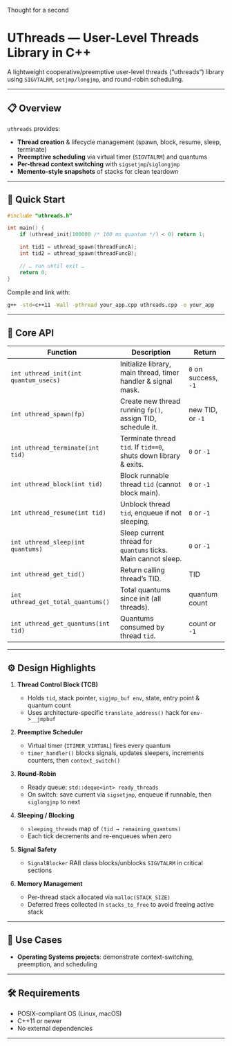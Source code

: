 Thought for a second


# UThreads — User-Level Threads Library in C++

A lightweight cooperative/preemptive user-level threads (“uthreads”) library using `SIGVTALRM`, `setjmp/longjmp`, and round-robin scheduling.

---

## 📋 Overview

`uthreads` provides:

* **Thread creation** & lifecycle management (spawn, block, resume, sleep, terminate)
* **Preemptive scheduling** via virtual timer (`SIGVTALRM`) and quantums
* **Per-thread context switching** with `sigsetjmp`/`siglongjmp`
* **Memento-style snapshots** of stacks for clean teardown

---

## 🚀 Quick Start

```cpp
#include "uthreads.h"

int main() {
    if (uthread_init(100000 /* 100 ms quantum */) < 0) return 1;

    int tid1 = uthread_spawn(threadFuncA);
    int tid2 = uthread_spawn(threadFuncB);

    // … run until exit …
    return 0;
}
```

Compile and link with:

```bash
g++ -std=c++11 -Wall -pthread your_app.cpp uthreads.cpp -o your_app
```

---

## 🔑 Core API

| Function                              | Description                                                      | Return               |
| ------------------------------------- | ---------------------------------------------------------------- | -------------------- |
| `int uthread_init(int quantum_usecs)` | Initialize library, main thread, timer handler & signal mask.    | `0` on success, `-1` |
| `int uthread_spawn(fp)`               | Create new thread running `fp()`, assign TID, schedule it.       | new TID, or `-1`     |
| `int uthread_terminate(int tid)`      | Terminate thread `tid`. If `tid==0`, shuts down library & exits. | `0` or `-1`          |
| `int uthread_block(int tid)`          | Block runnable thread `tid` (cannot block main).                 | `0` or `-1`          |
| `int uthread_resume(int tid)`         | Unblock thread `tid`, enqueue if not sleeping.                   | `0` or `-1`          |
| `int uthread_sleep(int quantums)`     | Sleep current thread for `quantums` ticks. Main cannot sleep.    | `0` or `-1`          |
| `int uthread_get_tid()`               | Return calling thread’s TID.                                     | TID                  |
| `int uthread_get_total_quantums()`    | Total quantums since init (all threads).                         | quantum count        |
| `int uthread_get_quantums(int tid)`   | Quantums consumed by thread `tid`.                               | count or `-1`        |

---

## ⚙️ Design Highlights

1. **Thread Control Block (TCB)**

   * Holds `tid`, stack pointer, `sigjmp_buf env`, state, entry point & quantum count
   * Uses architecture-specific `translate_address()` hack for `env->__jmpbuf`

2. **Preemptive Scheduler**

   * Virtual timer (`ITIMER_VIRTUAL`) fires every quantum
   * `timer_handler()` blocks signals, updates sleepers, increments counters, then `context_switch()`

3. **Round-Robin**

   * Ready queue: `std::deque<int> ready_threads`
   * On switch: save current via `sigsetjmp`, enqueue if runnable, then `siglongjmp` to next

4. **Sleeping / Blocking**

   * `sleeping_threads` map of `(tid → remaining_quantums)`
   * Each tick decrements and re-enqueues when zero

5. **Signal Safety**

   * `SignalBlocker` RAII class blocks/unblocks `SIGVTALRM` in critical sections

6. **Memory Management**

   * Per-thread stack allocated via `malloc(STACK_SIZE)`
   * Deferred frees collected in `stacks_to_free` to avoid freeing active stack

---

## 🎯 Use Cases

* **Operating Systems projects**: demonstrate context-switching, preemption, and scheduling

---

## 🛠️ Requirements

* POSIX-compliant OS (Linux, macOS)
* C++11 or newer
* No external dependencies

---
